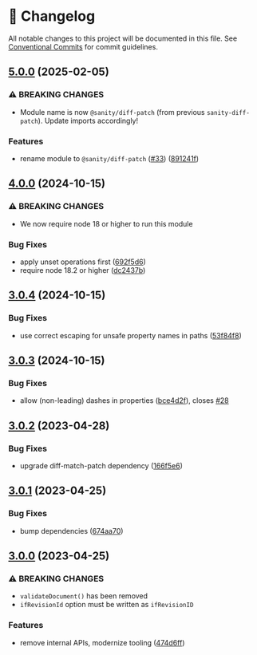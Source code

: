 <!-- markdownlint-disable --><!-- textlint-disable -->

# 📓 Changelog

All notable changes to this project will be documented in this file. See
[Conventional Commits](https://conventionalcommits.org) for commit guidelines.

## [5.0.0](https://github.com/sanity-io/diff-patch/compare/v4.0.0...v5.0.0) (2025-02-05)

### ⚠ BREAKING CHANGES

- Module name is now `@sanity/diff-patch` (from previous `sanity-diff-patch`). Update imports accordingly!

### Features

- rename module to `@sanity/diff-patch` ([#33](https://github.com/sanity-io/diff-patch/issues/33)) ([891241f](https://github.com/sanity-io/diff-patch/commit/891241fcebe17de4af20322fd99fbdd7dd336a76))

## [4.0.0](https://github.com/sanity-io/diff-patch/compare/v3.0.4...v4.0.0) (2024-10-15)

### ⚠ BREAKING CHANGES

- We now require node 18 or higher to run this module

### Bug Fixes

- apply unset operations first ([692f5d6](https://github.com/sanity-io/diff-patch/commit/692f5d6b6584f1fb2fb449273922d846ecbd2e34))
- require node 18.2 or higher ([dc2437b](https://github.com/sanity-io/diff-patch/commit/dc2437b3a8031f7cbbd10ccb3bc72a9a735ee98f))

## [3.0.4](https://github.com/sanity-io/diff-patch/compare/v3.0.3...v3.0.4) (2024-10-15)

### Bug Fixes

- use correct escaping for unsafe property names in paths ([53f84f8](https://github.com/sanity-io/diff-patch/commit/53f84f84da968f0689924cc1d8806d77be73f95f))

## [3.0.3](https://github.com/sanity-io/diff-patch/compare/v3.0.2...v3.0.3) (2024-10-15)

### Bug Fixes

- allow (non-leading) dashes in properties ([bce4d2f](https://github.com/sanity-io/diff-patch/commit/bce4d2f767faf7f2d8ba2705372dd8241f6364f1)), closes [#28](https://github.com/sanity-io/diff-patch/issues/28)

## [3.0.2](https://github.com/sanity-io/diff-patch/compare/v3.0.1...v3.0.2) (2023-04-28)

### Bug Fixes

- upgrade diff-match-patch dependency ([166f5e6](https://github.com/sanity-io/diff-patch/commit/166f5e6fa2de02b56c131766b9c8c67a543e0edf))

## [3.0.1](https://github.com/sanity-io/diff-patch/compare/v3.0.0...v3.0.1) (2023-04-25)

### Bug Fixes

- bump dependencies ([674aa70](https://github.com/sanity-io/diff-patch/commit/674aa7032bbc2b28cffda5c27e2cb1e5f73319e2))

## [3.0.0](https://github.com/sanity-io/diff-patch/compare/v2.0.3...v3.0.0) (2023-04-25)

### ⚠ BREAKING CHANGES

- `validateDocument()` has been removed
- `ifRevisionId` option must be written as `ifRevisionID`

### Features

- remove internal APIs, modernize tooling ([474d6ff](https://github.com/sanity-io/diff-patch/commit/474d6ffa723cf834fcedb21b96c3b78dd03c12bf))
